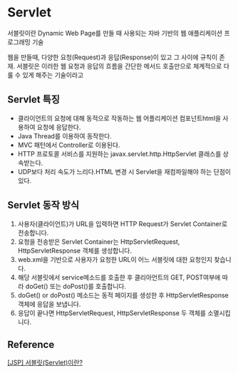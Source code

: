# Servlet

서블릿이란 Dynamic Web Page를 만들 때 사용되는 자바 기반의 웹 애플리케이션 프로그래밍 기술

웹을 만들때, 다양한 요청(Request)과 응답(Response)이 있고 그 사이에 규칙이 존재.
서블릿은 이러한 웹 요청과 응답의 흐름을 간단한 메서드 호출만으로 체계적으로 다룰 수 있게 해주는 기술이라고


## Servlet 특징
- 클라이언트의 요청에 대해 동적으로 작동하는 웹 어플리케이션 컴포넌트html을 사용하여 요청에 응답한다.
- Java Thread를 이용하여 동작한다.
- MVC 패턴에서 Controller로 이용된다.
- HTTP 프로토콜 서비스를 지원하는 javax.servlet.http.HttpServlet 클래스를 상속받는다.
- UDP보다 처리 속도가 느리다.HTML 변경 시 Servlet을 재컴파일해야 하는 단점이 있다.

## Servlet 동작 방식

1. 사용자(클라이언트)가 URL을 입력하면 HTTP Request가 Servlet Container로 전송합니다.
2. 요청을 전송받은 Servlet Container는 HttpServletRequest, HttpServletResponse 객체를 생성합니다.
3. web.xml을 기반으로 사용자가 요청한 URL이 어느 서블릿에 대한 요청인지 찾습니다.
4. 해당 서블릿에서 service메소드를 호출한 후 클리아언트의 GET, POST여부에 따라 doGet() 또는 doPost()를 호출합니다.
5. doGet() or doPost() 메소드는 동적 페이지를 생성한 후 HttpServletResponse객체에 응답을 보냅니다.
6. 응답이 끝나면 HttpServletRequest, HttpServletResponse 두 객체를 소멸시킵니다.


## Reference
[[JSP] 서블릿(Servlet)이란?](http://woowabros.github.io/experience/2018/10/12/new_point_story_1.html)